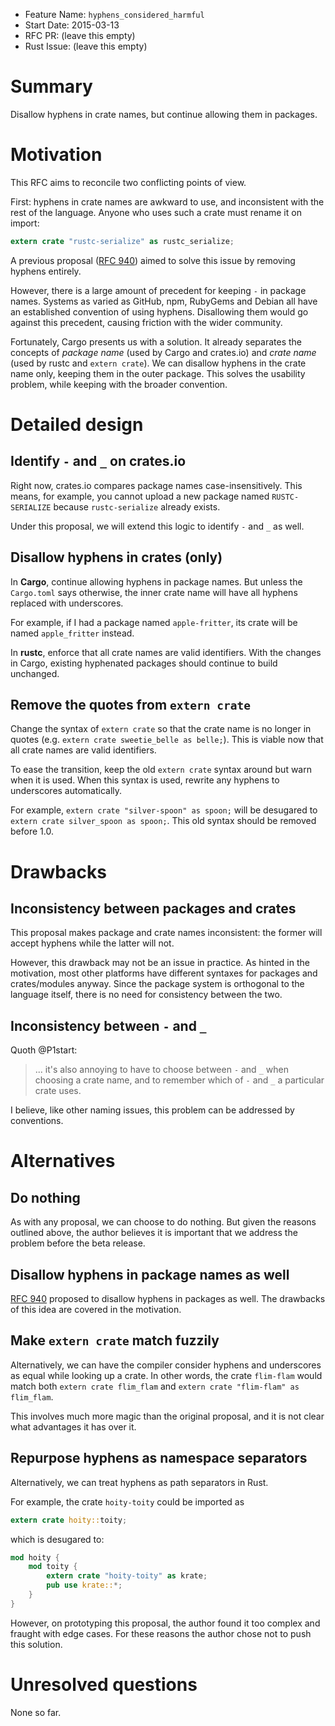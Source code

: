 - Feature Name: `hyphens_considered_harmful`
- Start Date: 2015-03-13
- RFC PR: (leave this empty)
- Rust Issue: (leave this empty)

# Summary

Disallow hyphens in crate names, but continue allowing them in packages.

# Motivation

This RFC aims to reconcile two conflicting points of view.

First: hyphens in crate names are awkward to use, and inconsistent with the rest of the language. Anyone who uses such a crate must rename it on import:

```rust
extern crate "rustc-serialize" as rustc_serialize;
```

A previous proposal ([RFC 940]) aimed to solve this issue by removing hyphens entirely.

However, there is a large amount of precedent for keeping `-` in package names. Systems as varied as GitHub, npm, RubyGems and Debian all have an established convention of using hyphens. Disallowing them would go against this precedent, causing friction with the wider community.

Fortunately, Cargo presents us with a solution. It already separates the concepts of *package name* (used by Cargo and crates.io) and *crate name* (used by rustc and `extern crate`). We can disallow hyphens in the crate name only, keeping them in the outer package. This solves the usability problem, while keeping with the broader convention.

[RFC 940]: https://github.com/rust-lang/rfcs/pull/940

# Detailed design

## Identify `-` and `_` on crates.io

Right now, crates.io compares package names case-insensitively. This means, for example, you cannot upload a new package named `RUSTC-SERIALIZE` because `rustc-serialize` already exists.

Under this proposal, we will extend this logic to identify `-` and `_` as well.

## Disallow hyphens in crates (only)

In **Cargo**, continue allowing hyphens in package names. But unless the `Cargo.toml` says otherwise, the inner crate name will have all hyphens replaced with underscores.

For example, if I had a package named `apple-fritter`, its crate will be named `apple_fritter` instead.

In **rustc**, enforce that all crate names are valid identifiers. With the changes in Cargo, existing hyphenated packages should continue to build unchanged.

## Remove the quotes from `extern crate`

Change the syntax of `extern crate` so that the crate name is no longer in quotes (e.g. `extern crate sweetie_belle as belle;`). This is viable now that all crate names are valid identifiers.

To ease the transition, keep the old `extern crate` syntax around but warn when it is used. When this syntax is used, rewrite any hyphens to underscores automatically.

For example, `extern crate "silver-spoon" as spoon;` will be desugared to `extern crate silver_spoon as spoon;`. This old syntax should be removed before 1.0.

# Drawbacks

## Inconsistency between packages and crates

This proposal makes package and crate names inconsistent: the former will accept hyphens while the latter will not.

However, this drawback may not be an issue in practice. As hinted in the motivation, most other platforms have different syntaxes for packages and crates/modules anyway. Since the package system is orthogonal to the language itself, there is no need for consistency between the two.

## Inconsistency between `-` and `_`

Quoth @P1start:

> ... it's also annoying to have to choose between `-` and `_` when choosing a crate name, and to remember which of `-` and `_` a particular crate uses.

I believe, like other naming issues, this problem can be addressed by conventions.

# Alternatives

## Do nothing

As with any proposal, we can choose to do nothing. But given the reasons outlined above, the author believes it is important that we address the problem before the beta release.

## Disallow hyphens in package names as well

[RFC 940] proposed to disallow hyphens in packages as well. The drawbacks of this idea are covered in the motivation.

## Make `extern crate` match fuzzily

Alternatively, we can have the compiler consider hyphens and underscores as equal while looking up a crate. In other words, the crate `flim-flam` would match both `extern crate flim_flam` and `extern crate "flim-flam" as flim_flam`.

This involves much more magic than the original proposal, and it is not clear what advantages it has over it.

## Repurpose hyphens as namespace separators

Alternatively, we can treat hyphens as path separators in Rust.

For example, the crate `hoity-toity` could be imported as

```rust
extern crate hoity::toity;
```

which is desugared to:

```rust
mod hoity {
    mod toity {
        extern crate "hoity-toity" as krate;
        pub use krate::*;
    }
}
```

However, on prototyping this proposal, the author found it too complex and fraught with edge cases. For these reasons the author chose not to push this solution.

# Unresolved questions

None so far.
